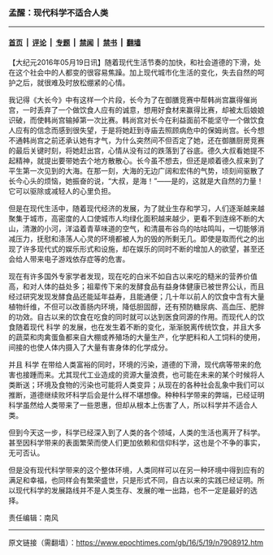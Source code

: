 ### 孟醒：现代科学不适合人类

---

#### [首页](../../../..?n7908912) &nbsp;|&nbsp; [评论](../../../../../epoch-comment?n7908912) &nbsp;|&nbsp; [专题](../../../../../epoch-special?n7908912) &nbsp;|&nbsp; [禁闻](../../../../../epoch-news?n7908912) &nbsp;|&nbsp; [禁书](../../../../../books?n7908912) &nbsp;|&nbsp; [翻墙](https://github.com/gfw-breaker/nogfw/blob/master/README.md?n7908912)


<div class="post_content" id="artbody" itemprop="articleBody">
 <!-- article content begin -->
 <p>
  【大纪元2016年05月19日讯】随着现代生活节奏的加快，和社会道德的下滑，处在这个社会中的人都变的很容易焦躁。加上现代城市化生活的变化，失去自然的呵护之后，就很难及时放松绷紧的心情。
 </p>
 <p>
  我记得《大长今》中有这样一个片段，长今为了在御膳竞赛中帮韩尚宫赢得催尚宫，一时丢弃了一个做饮食人应有的诚意，想用好食材来赢得比赛，却被太后娘娘识破，而使韩尚宫输掉第一次比赛。韩尚宫对长今在利益面前不能坚守一个做饮食人应有的信念而感到很失望，于是将她赶到寺庙去照顾病危中的保姆尚宫。长今想不通韩尚宫之前还承认她有才气，为什么突然间不但否定了她，还在御膳厨房竞赛的最后关键时刻，将她赶出宫，心情从没有过的跌落到了谷底。德久大叔看她提不起精神，就提出要带她去个地方散散心。长今虽不想去，但还是顺着德久叔来到了平生第一次见到的大海。在那一刻，大海的无边广阔和宏伟的气势，顷刻间驱散了长今心头的烦恼，她振奋的说，“大叔，是海！”――是的，这就是大自然的力量！它可以驱除或减轻人的心里负担。
 </p>
 <p>
  但是在现代生活中，随着现代经济的发展，为了就业生存和学习，人们逐渐越来越聚集于城市，高密度的人口使城市人均绿化面积越来越少，更看不到连绵不断的大山，清澈的小河，洋溢着青草味道的空气，和清晨布谷鸟的咕咕鸣叫，一切能够消减压力，抚慰和涤荡人心灵的环境都被人为的毁的所剩无几。即使是取而代之的出现了许多现代式的娱乐形式和设施，却在娱乐的同时不断的增加人的欲望，甚至还会给人带来电子游戏依存症等的危害。
 </p>
 <p>
  现在有许多国外专家学者发现，现在吃的白米不如自古以来吃的糙米的营养价值高，和对人体的益处多；祖辈传下来的发酵食品有益身体健康已被世界公认，而且经过研究发现发酵食品还能延年益寿，且能通便；几十年以前人的饮食中含有大量植物纤维，不但可以改善肠内环境，降低胆固醇，还有预防糖尿病、高血压、肥胖的功效。自古以来的饮食在吃食的同时就可以达到医食同源的作用。而现代人的饮食随着现代
  <ok href="https://www.epochtimes.com/gb/tag/%E7%A7%91%E5%AD%A6.html">
   科学
  </ok>
  的发展，也在发生着不断的变化，渐渐脱离传统饮食，并且大多的蔬菜和肉禽蛋鱼都来自大棚或养殖场的大量生产，化学肥料和人工饲料的使用，间接的也使人体内摄入了大量有害身体的化学成分。
 </p>
 <p>
  并且
  <ok href="https://www.epochtimes.com/gb/tag/%E7%A7%91%E5%AD%A6.html">
   科学
  </ok>
  在带给人类富裕的同时，环境的污染，道德的下滑，现代病等带来的危害也接踵而来。尤其现代工业造成的资源大量浪费，也可能在未来的某个时候将人类断送；环境及食物的污染也可能将人类变异；从现在的各种社会乱象中我们可以推断，道德继续败坏科学后会是什么样不堪想像。种种科学带来的弊端，已经证明科学虽然给人类带来了一些恩惠，但却从根本上伤害了人，所以科学并不适合人类。
 </p>
 <p>
  但到今天这一步，科学已经深入到了人类的各个领域，人类的生活也离开了科学。甚至因科学带来的表面繁荣而使人们更加依赖和信仰科学，这也是个不争的事实，无可否认。
 </p>
 <p>
  但是没有现代科学带来的这个整体环境，人类同样可以在另一种环境中得到应有的满足和幸福，也同样会有繁荣盛世，只是形式不同，自古以来的实践已经证明。所以现代科学的发展路线并不是人类生存、发展的唯一出路，也不一定是最好的选择。
 </p>
 <p>
  责任编辑：南风
 </p>
 <p>
 </p>
 <!-- article content end -->
 <div id="below_article_ad">
 </div>
</div>


---

原文链接（需翻墙）：https://www.epochtimes.com/gb/16/5/19/n7908912.htm